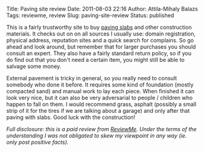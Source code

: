 Title: Paving site review
Date: 2011-08-03 22:16
Author: Attila-Mihaly Balazs
Tags: reviewme, review
Slug: paving-site-review
Status: published

This is a fairly trustworthy site to buy [paving
slabs](http://www.wickes.co.uk/paving+walling/paving/icat/phdpaving/)
and other construction materials. It checks out on on all sources I
usually use: domain registration, physical address, reputation sites and
a quick search for complains. So go ahead and look around, but remember
that for larger purchases you should consult an expert. They also have a
fairly standard return policy, so if you do find out that you don't need
a certain item, you might still be able to salvage some money.

External pavement is tricky in general, so you really need to consult
somebody who done it before. It requires some kind of foundation (mostly
compacted sand) and manual work to lay each piece. When finished it can
look very nice, but it can also be very adversarial to people / children
who happen to fall on them. I would recommend grass, asphalt (possibly a
small strip of it for the tires if we are talking about a garage) and
only after that paving with slabs. Good luck with the construction!

*Full disclosure: this is a paid review from
[ReviewMe](http://www.reviewme.com/). Under the terms of the
understanding I was not obligated to skew my viewpoint in any way (ie.
only post positive facts).*
